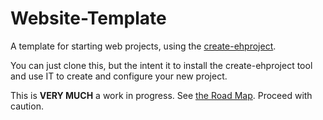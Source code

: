 # Website-Template

A template for starting web projects, using the [create-ehproject](https://github.com/tdesposito/EH-CreateProject).

You can just clone this, but the intent it to install the create-ehproject tool
and use IT to create and configure your new project.

This is **VERY MUCH** a work in progress. See [the Road Map](ROADMAP.md). Proceed with caution.
